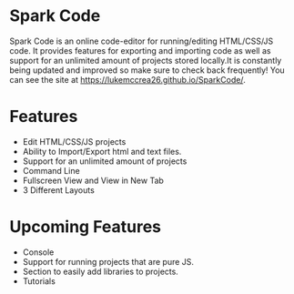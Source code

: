 # Spark Code
Spark Code is an online code-editor for running/editing HTML/CSS/JS code. It provides features for exporting and importing code as well as support for an unlimited amount of projects stored locally.It is constantly being updated and improved so make sure to check back frequently! You can see the site at https://lukemccrea26.github.io/SparkCode/.

# Features
- Edit HTML/CSS/JS projects
- Ability to Import/Export html and text files.
- Support for an unlimited amount of projects
- Command Line
- Fullscreen View and View in New Tab
- 3 Different Layouts

# Upcoming Features
- Console
- Support for running projects that are pure JS.
- Section to easily add libraries to projects.
- Tutorials

